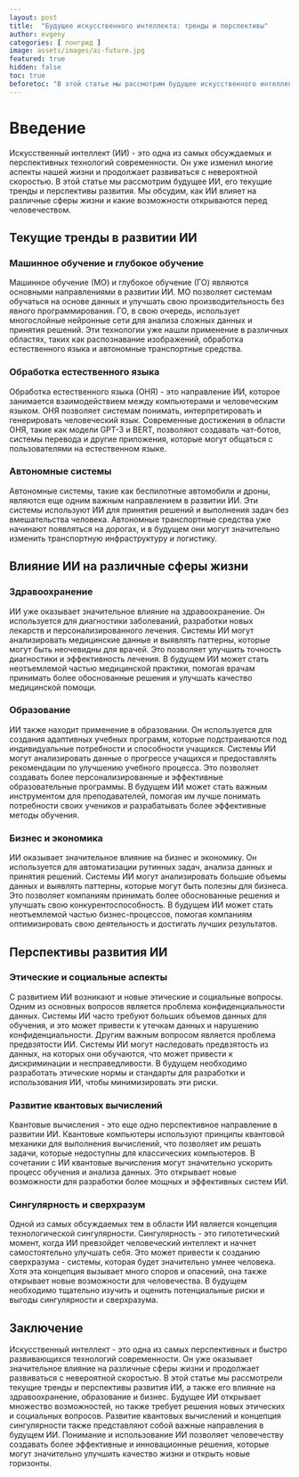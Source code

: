 ```yaml
---
layout: post
title:  "Будущее искусственного интеллекта: тренды и перспективы"
author: evgeny
categories: [ лонгрид ]
image: assets/images/ai-future.jpg
featured: true
hidden: false
toc: true
beforetoc: "В этой статье мы рассмотрим будущее искусственного интеллекта, его текущие тренды и перспективы развития. Мы обсудим, как ИИ влияет на различные сферы жизни и какие возможности открываются перед человечеством."
---
```


# Введение

Искусственный интеллект (ИИ) - это одна из самых обсуждаемых и перспективных технологий современности. Он уже изменил многие аспекты нашей жизни и продолжает развиваться с невероятной скоростью. В этой статье мы рассмотрим будущее ИИ, его текущие тренды и перспективы развития. Мы обсудим, как ИИ влияет на различные сферы жизни и какие возможности открываются перед человечеством.

## Текущие тренды в развитии ИИ

### Машинное обучение и глубокое обучение

Машинное обучение (МО) и глубокое обучение (ГО) являются основными направлениями в развитии ИИ. МО позволяет системам обучаться на основе данных и улучшать свою производительность без явного программирования. ГО, в свою очередь, использует многослойные нейронные сети для анализа сложных данных и принятия решений. Эти технологии уже нашли применение в различных областях, таких как распознавание изображений, обработка естественного языка и автономные транспортные средства.

### Обработка естественного языка

Обработка естественного языка (ОНЯ) - это направление ИИ, которое занимается взаимодействием между компьютерами и человеческим языком. ОНЯ позволяет системам понимать, интерпретировать и генерировать человеческий язык. Современные достижения в области ОНЯ, такие как модели GPT-3 и BERT, позволяют создавать чат-ботов, системы перевода и другие приложения, которые могут общаться с пользователями на естественном языке.

### Автономные системы

Автономные системы, такие как беспилотные автомобили и дроны, являются еще одним важным направлением в развитии ИИ. Эти системы используют ИИ для принятия решений и выполнения задач без вмешательства человека. Автономные транспортные средства уже начинают появляться на дорогах, и в будущем они могут значительно изменить транспортную инфраструктуру и логистику.

## Влияние ИИ на различные сферы жизни

### Здравоохранение

ИИ уже оказывает значительное влияние на здравоохранение. Он используется для диагностики заболеваний, разработки новых лекарств и персонализированного лечения. Системы ИИ могут анализировать медицинские данные и выявлять паттерны, которые могут быть неочевидны для врачей. Это позволяет улучшить точность диагностики и эффективность лечения. В будущем ИИ может стать неотъемлемой частью медицинской практики, помогая врачам принимать более обоснованные решения и улучшать качество медицинской помощи.

### Образование

ИИ также находит применение в образовании. Он используется для создания адаптивных учебных программ, которые подстраиваются под индивидуальные потребности и способности учащихся. Системы ИИ могут анализировать данные о прогрессе учащихся и предоставлять рекомендации по улучшению учебного процесса. Это позволяет создавать более персонализированные и эффективные образовательные программы. В будущем ИИ может стать важным инструментом для преподавателей, помогая им лучше понимать потребности своих учеников и разрабатывать более эффективные методы обучения.

### Бизнес и экономика

ИИ оказывает значительное влияние на бизнес и экономику. Он используется для автоматизации рутинных задач, анализа данных и принятия решений. Системы ИИ могут анализировать большие объемы данных и выявлять паттерны, которые могут быть полезны для бизнеса. Это позволяет компаниям принимать более обоснованные решения и улучшать свою конкурентоспособность. В будущем ИИ может стать неотъемлемой частью бизнес-процессов, помогая компаниям оптимизировать свою деятельность и достигать лучших результатов.

## Перспективы развития ИИ

### Этические и социальные аспекты

С развитием ИИ возникают и новые этические и социальные вопросы. Одним из основных вопросов является проблема конфиденциальности данных. Системы ИИ часто требуют больших объемов данных для обучения, и это может привести к утечкам данных и нарушению конфиденциальности. Другим важным вопросом является проблема предвзятости ИИ. Системы ИИ могут наследовать предвзятость из данных, на которых они обучаются, что может привести к дискриминации и несправедливости. В будущем необходимо разработать этические нормы и стандарты для разработки и использования ИИ, чтобы минимизировать эти риски.

### Развитие квантовых вычислений

Квантовые вычисления - это еще одно перспективное направление в развитии ИИ. Квантовые компьютеры используют принципы квантовой механики для выполнения вычислений, что позволяет им решать задачи, которые недоступны для классических компьютеров. В сочетании с ИИ квантовые вычисления могут значительно ускорить процесс обучения и анализа данных. Это открывает новые возможности для разработки более мощных и эффективных систем ИИ.

### Сингулярность и сверхразум

Одной из самых обсуждаемых тем в области ИИ является концепция технологической сингулярности. Сингулярность - это гипотетический момент, когда ИИ превзойдет человеческий интеллект и начнет самостоятельно улучшать себя. Это может привести к созданию сверхразума - системы, которая будет значительно умнее человека. Хотя эта концепция вызывает много споров и опасений, она также открывает новые возможности для человечества. В будущем необходимо тщательно изучить и оценить потенциальные риски и выгоды сингулярности и сверхразума.

## Заключение

Искусственный интеллект - это одна из самых перспективных и быстро развивающихся технологий современности. Он уже оказывает значительное влияние на различные сферы жизни и продолжает развиваться с невероятной скоростью. В этой статье мы рассмотрели текущие тренды и перспективы развития ИИ, а также его влияние на здравоохранение, образование и бизнес. Будущее ИИ открывает множество возможностей, но также требует решения новых этических и социальных вопросов. Развитие квантовых вычислений и концепция сингулярности также представляют собой важные направления в будущем ИИ. Понимание и использование ИИ позволяет человечеству создавать более эффективные и инновационные решения, которые могут значительно улучшить качество жизни и открыть новые горизонты.